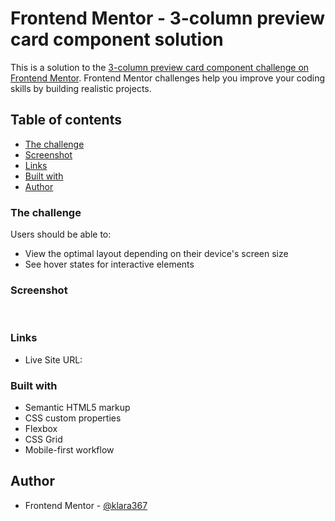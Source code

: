 # Frontend Mentor - 3-column preview card component solution

This is a solution to the [3-column preview card component challenge on Frontend Mentor](https://www.frontendmentor.io/challenges/3column-preview-card-component-pH92eAR2-). Frontend Mentor challenges help you improve your coding skills by building realistic projects. 

## Table of contents

  - [The challenge](#the-challenge)
  - [Screenshot](#screenshot)
  - [Links](#links)
  - [Built with](#built-with)
  - [Author](#author)


### The challenge

Users should be able to:

- View the optimal layout depending on their device's screen size
- See hover states for interactive elements

### Screenshot

![]()
![]()

### Links

- Live Site URL: []()

### Built with

- Semantic HTML5 markup
- CSS custom properties
- Flexbox
- CSS Grid
- Mobile-first workflow

## Author

- Frontend Mentor - [@klara367](https://www.frontendmentor.io/profile/klara367)